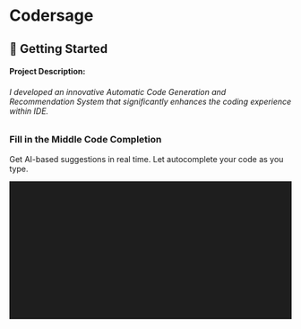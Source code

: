# Codersage


## 🚀 Getting Started


#### Project Description:
###### I developed an innovative Automatic Code Generation and Recommendation System that significantly enhances the coding experience within IDE.
### Fill in the Middle Code Completion

Get AI-based suggestions in real time. Let autocomplete your code as you type.



![Project output](src/media/codersage.gif)

